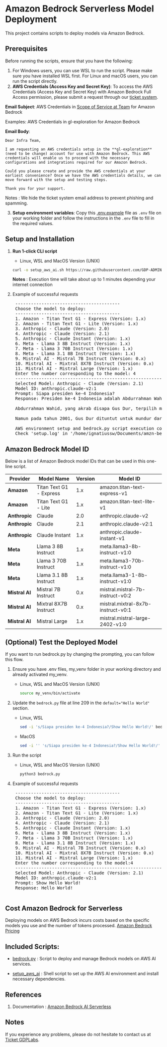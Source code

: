 # Amazon Bedrock Serverless Model Deployment

This project contains scripts to  deploy models via Amazon Bedrock.

## Prerequisites

Before running the scripts, ensure that you have the following:

1. For Windows users, you can use WSL to run the script. Please make sure you have installed WSL first. For Linux and macOS users, you can run the script directly.
2. **AWS Credentials (Access Key and Secret Key)**: To access the AWS Credentials (Access Key and Secret Key) with Amazon Bedrock Full Access permission, please submit a request through our [ticket system](https://docs.google.com/document/d/12TFRlDmOXE0hoB6HZBs_hfdHtXI4ja-oF2bQ71EMUk8/edit?tab=t.0#heading=h.3bryigm0r34y).

**Email Subject**:
AWS Credentials in [Scope of Service at Team](https://docs.google.com/document/d/12TFRlDmOXE0hoB6HZBs_hfdHtXI4ja-oF2bQ71EMUk8/edit?tab=t.0#heading=h.yhcswoyvfkz4) for Amazon Bedrock

Examples: AWS Credentials in gl-exploration for Amazon Bedrock

**Email Body**:
```
Dear Infra Team,

I am requesting an AWS credentials setup in the **gl-exploration**(need to be change) account for use with Amazon Bedrock. This AWS credentials will enable us to proceed with the necessary configurations and integrations required for our Amazon Bedrock.

Could you please create and provide the AWS credentials at your earliest convenience? Once we have the AWS credentials details, we can move forward with the setup and testing steps.

Thank you for your support.
```

Notes : We hide the ticket system email address to prevent phishing and spamming.

3. **Setup environment variables**: Copy this [.env.example](/aws-ai/.env.example) file as `.env` file on your working folder and follow the instructions in the `.env` file to fill in the required values.

## Setup and Installation

1. **Run 1-click CLI script**

   - Linux, WSL and MacOS Version (UNIX)

   ```bash
   curl -o setup_aws_ai.sh https://raw.githubusercontent.com/GDP-ADMIN/codehub/main/aws-ai/setup_aws_ai.sh && chmod 755 setup_aws_ai.sh && bash setup_aws_ai.sh
   ```
   **Notes** : Execution time will take about up to 1 minutes depending your internet connection

3. Example of successful requests
   <pre>
    ----------------------------------------
    Choose the model to deploy:
    ----------------------------------------
    1. Amazon - Titan Text G1 - Express (Version: 1.x)
    2. Amazon - Titan Text G1 - Lite (Version: 1.x)
    3. Anthropic - Claude (Version: 2.0)
    4. Anthropic - Claude (Version: 2.1)
    5. Anthropic - Claude Instant (Version: 1.x)
    6. Meta - Llama 3 8B Instruct (Version: 1.x)
    7. Meta - Llama 3 70B Instruct (Version: 1.x)
    8. Meta - Llama 3.1 8B Instruct (Version: 1.x)
    9. Mistral AI - Mistral 7B Instruct (Version: 0.x)
    10. Mistral AI - Mixtral 8X7B Instruct (Version: 0.x)
    11. Mistral AI - Mistral Large (Version: 1.x)
    Enter the number corresponding to the model: 4
    ----------------------------------------------------------------
    Selected Model: Anthropic - Claude (Version: 2.1)
    Model ID: anthropic.claude-v2:1
    Prompt: Siapa presiden ke-4 Indonesia?
    Response: Presiden ke-4 Indonesia adalah Abdurrahman Wahid. Beliau menjabat sebagai Presiden Indonesia dari tahun 1999 hingga 2001.
    
    Abdurrahman Wahid, yang akrab disapa Gus Dur, terpilih menjadi Presiden menggantikan BJ Habibie setelah pemilihan umum tahun 1999. Gus Dur merupakan tokoh penting dari organisasi Islam terbesar di Indonesia, Nahdlatul Ulama.
    
    Namun pada tahun 2001, Gus Dur dituntut untuk mundur dari jabatannya karena beberapa kontroversi dan tuduhan korupsi serta ketidakmampuannya mengendalikan krisis politik dan ekonomi yang terjadi saat itu. Jabatan pres
    
    AWS environment setup and bedrock.py script execution complete.
    Check 'setup.log' in '/home/ignatiussw/Documents/amzn-bedrock-tes/igncodehub' for detailed logs.
   </pre>
       
## Amazon Bedrock Model ID

Below is a list of Amazon Bedrock model IDs that can be used in this one-line script.

| Provider        | Model Name                    | Version | Model ID                                  |
|-----------------|-------------------------------|---------|-------------------------------------------|
| **Amazon**      | Titan Text G1 - Express       | 1.x     | amazon.titan-text-express-v1              |
| **Amazon**      | Titan Text G1 - Lite          | 1.x     | amazon.titan-text-lite-v1                 |
| **Anthropic**   | Claude                        | 2.0     | anthropic.claude-v2                       |
| **Anthropic**   | Claude                        | 2.1     | anthropic.claude-v2:1                     |
| **Anthropic**   | Claude Instant                | 1.x     | anthropic.claude-instant-v1               |
| **Meta**        | Llama 3 8B Instruct           | 1.x     | meta.llama3-8b-instruct-v1:0              |
| **Meta**        | Llama 3 70B Instruct          | 1.x     | meta.llama3-70b-instruct-v1:0             |
| **Meta**        | Llama 3.1 8B Instruct         | 1.x     | meta.llama3-1-8b-instruct-v1:0            |
| **Mistral AI**  | Mistral 7B Instruct           | 0.x     | mistral.mistral-7b-instruct-v0:2          |
| **Mistral AI**  | Mixtral 8X7B Instruct         | 0.x     | mistral.mixtral-8x7b-instruct-v0:1        |
| **Mistral AI**  | Mistral Large                 | 1.x     | mistral.mistral-large-2402-v1:0           |

## (Optional) Test the Deployed Model

If you want to run bedrock.py by changing the prompting, you can follow this flow.

1. Ensure you have .env files, my_venv folder in your working directory and already activated my_venv.

   - Linux, WSL and MacOS Version (UNIX)

     ```bash
     source my_venv/bin/activate
     ```
2. Update the `bedrock.py` file at line 209 in the `default="Hello World"` section.
   - Linux, WSL
     ```bash
     sed -i 's/Siapa presiden ke-4 Indonesia?/Show Hello World!/' bedrock.py
     ```
   - MacOS
     ```bash
     sed -i '' 's/Siapa presiden ke-4 Indonesia?/Show Hello World!/' bedrock.py
     ```
2. Run the script

   - Linux, WSL and MacOS Version (UNIX)
     ```bash
     python3 bedrock.py
     ```

3. Example of successful requests
    <pre>
    ----------------------------------------
    Choose the model to deploy:
    ----------------------------------------
    1. Amazon - Titan Text G1 - Express (Version: 1.x)
    2. Amazon - Titan Text G1 - Lite (Version: 1.x)
    3. Anthropic - Claude (Version: 2.0)
    4. Anthropic - Claude (Version: 2.1)
    5. Anthropic - Claude Instant (Version: 1.x)
    6. Meta - Llama 3 8B Instruct (Version: 1.x)
    7. Meta - Llama 3 70B Instruct (Version: 1.x)
    8. Meta - Llama 3.1 8B Instruct (Version: 1.x)
    9. Mistral AI - Mistral 7B Instruct (Version: 0.x)
    10. Mistral AI - Mixtral 8X7B Instruct (Version: 0.x)
    11. Mistral AI - Mistral Large (Version: 1.x)
    Enter the number corresponding to the model:4
    ----------------------------------------------------------------
    Selected Model: Anthropic - Claude (Version: 2.1)
    Model ID: anthropic.claude-v2:1
    Prompt: Show Hello World!
    Response: Hello World!
    </pre>


## Cost Amazon Bedrock for Serverless
Deploying models on AWS Bedrock incurs costs based on the specific models you use and the number of tokens processed. 
[Amazon Bedrock Pricing](https://aws.amazon.com/bedrock/pricing/)

## Included Scripts:

- [bedrock.py](bedrock.py) : Script to deploy and manage Bedrock models on AWS AI services. 

- [setup_aws_ai](setup_aws_ai.sh) : Shell script to set up the AWS AI environment and install necessary dependencies. 

## References

1. Documentation : [Amazon Bedrock AI Serverless](https://docs.google.com/document/d/12TFRlDmOXE0hoB6HZBs_hfdHtXI4ja-oF2bQ71EMUk8/edit?usp=sharing)

## Notes

If you experience any problems, please do not hesitate to contact us at [Ticket GDPLabs](https://docs.google.com/document/d/12TFRlDmOXE0hoB6HZBs_hfdHtXI4ja-oF2bQ71EMUk8/edit?tab=t.0#heading=h.3bryigm0r34y).
